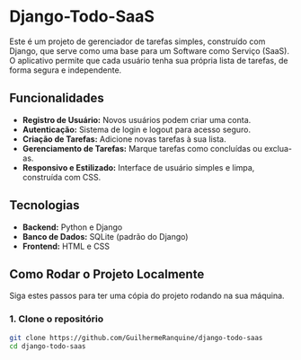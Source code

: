 # Django-Todo-SaaS

Este é um projeto de gerenciador de tarefas simples, construído com Django, que serve como uma base para um Software como Serviço (SaaS). O aplicativo permite que cada usuário tenha sua própria lista de tarefas, de forma segura e independente.

## Funcionalidades

- **Registro de Usuário:** Novos usuários podem criar uma conta.
- **Autenticação:** Sistema de login e logout para acesso seguro.
- **Criação de Tarefas:** Adicione novas tarefas à sua lista.
- **Gerenciamento de Tarefas:** Marque tarefas como concluídas ou exclua-as.
- **Responsivo e Estilizado:** Interface de usuário simples e limpa, construída com CSS.

## Tecnologias

- **Backend:** Python e Django
- **Banco de Dados:** SQLite (padrão do Django)
- **Frontend:** HTML e CSS

## Como Rodar o Projeto Localmente

Siga estes passos para ter uma cópia do projeto rodando na sua máquina.

### 1. Clone o repositório

```bash
git clone https://github.com/GuilhermeRanquine/django-todo-saas
cd django-todo-saas
